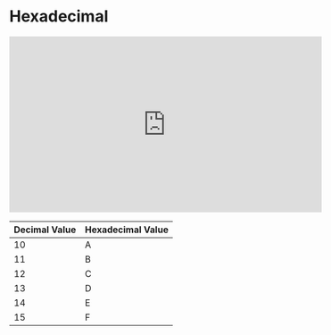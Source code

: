 # Hexadecimal

<iframe width="560" height="315" src="https://www.youtube-nocookie.com/embed/pg-HEGBpCQk" title="YouTube video player" frameborder="0" allow="accelerometer; autoplay; clipboard-write; encrypted-media; gyroscope; picture-in-picture" allowfullscreen></iframe>

| Decimal Value | Hexadecimal Value |
|-|-|
| 10 | A |
| 11 | B |
| 12 | C |
| 13 | D |
| 14 | E |
| 15 | F |
